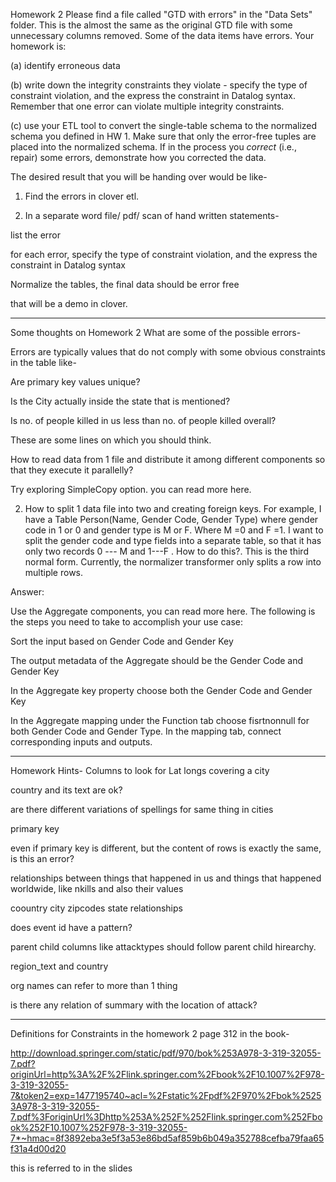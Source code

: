 Homework 2
Please find a file called "GTD with errors" in the "Data Sets" folder. This is the almost the same as the original GTD file with some unnecessary columns removed. Some of the data items have errors. Your homework is:

(a) identify erroneous data

(b) write down the integrity constraints they violate - specify the type of constraint violation, and the express the constraint in Datalog syntax. Remember that one error can violate multiple integrity constraints. 

(c) use your ETL tool to convert the single-table schema to the normalized schema you defined in HW 1. Make sure that only the error-free tuples are placed into the normalized schema. If in the process you *correct* (i.e., repair) some errors, demonstrate how you corrected the data.


The desired result that you will be handing over would be like-

1. Find the errors in clover etl.

2. In a separate word file/ pdf/ scan of hand written statements-

list the error

for each error, specify the type of constraint violation, and the express the constraint in Datalog syntax

Normalize the tables, the final data should be error free

that will be a demo in clover.


***

Some thoughts on Homework 2
What are some of the possible errors-

Errors are typically values that do not comply with some obvious constraints in the table like-

Are primary key values unique?

Is the City actually inside the state that is mentioned?

Is no. of people killed in us less than no. of people killed overall?

These are some lines on which you should think.


How to read data from 1 file and distribute it among different components so that they execute it parallelly?

Try exploring  SimpleCopy option.   you can read more here.  


2. How to split 1 data file into two and creating foreign keys. For example, I have a Table Person(Name, Gender Code, Gender Type) where gender code in 1 or 0 and gender type is M or F. Where M =0 and F =1. I want to split the gender code and type fields into a separate table, so that it has only two records 0 --- M and 1---F . How to do this?. This is the third normal form. Currently, the normalizer transformer only splits a row into multiple rows. 

Answer:

Use the Aggregate components, you can read more here.  The following is the steps you need to take to accomplish your use case:

Sort the input based on  Gender Code and Gender Key

The output metadata of the Aggregate should be the Gender Code and Gender Key

In the Aggregate key property choose both the Gender Code and Gender Key

In the Aggregate mapping under the Function tab choose fisrtnonnull for both Gender Code and Gender Type. In the mapping tab, connect corresponding inputs and outputs.

***

Homework Hints- Columns to look for
Lat longs covering a city

country and its text are ok?

are there different variations of spellings for same thing in cities

primary key

even if primary key is different, but the content of rows is exactly the same, is this an error?


relationships between things that happened in us and things that happened worldwide, like nkills and also their values


coountry city zipcodes state relationships


does event id have a pattern?


parent child columns like attacktypes should follow parent child hirearchy. 


region_text and country

org names can refer to more than 1 thing

is there any relation of summary with the location of attack?

***

Definitions for Constraints in the homework 2
page 312 in the book-

http://download.springer.com/static/pdf/970/bok%253A978-3-319-32055-7.pdf?originUrl=http%3A%2F%2Flink.springer.com%2Fbook%2F10.1007%2F978-3-319-32055-7&token2=exp=1477195740~acl=%2Fstatic%2Fpdf%2F970%2Fbok%25253A978-3-319-32055-7.pdf%3ForiginUrl%3Dhttp%253A%252F%252Flink.springer.com%252Fbook%252F10.1007%252F978-3-319-32055-7*~hmac=8f3892eba3e5f3a53e86bd5af859b6b049a352788cefba79faa65f31a4d00d20


this is referred to in the slides